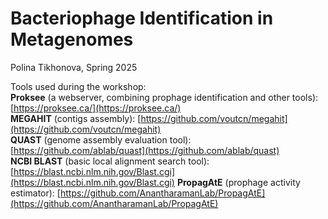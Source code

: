 # Bacteriophage Identification in Metagenomes
Polina Tikhonova, Spring 2025

Tools used during the workshop: <br>
__Proksee__ (a webserver, combining prophage identification and other tools): [https://proksee.ca/](https://proksee.ca/) <br>
__MEGAHIT__ (contigs assembly): [https://github.com/voutcn/megahit](https://github.com/voutcn/megahit) <br>
__QUAST__ (genome assembly evaluation tool): [https://github.com/ablab/quast](https://github.com/ablab/quast) <br>
__NCBI BLAST__ (basic local alignment search tool): [https://blast.ncbi.nlm.nih.gov/Blast.cgi](https://blast.ncbi.nlm.nih.gov/Blast.cgi)
__PropagAtE__ (prophage activity estimator): [https://github.com/AnantharamanLab/PropagAtE](https://github.com/AnantharamanLab/PropagAtE)
